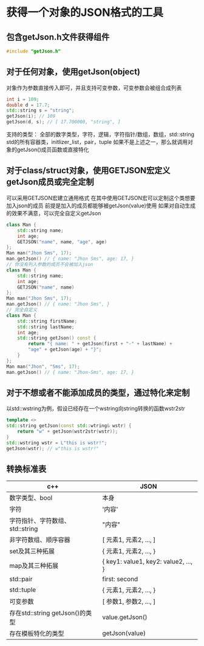 # 获得一个对象的JSON格式的工具

## 包含getJson.h文件获得组件
```c++
#include "getJson.h"
```
## 对于任何对象，使用getJson(object)
对象作为参数直接传入即可，并且支持可变参数，可变参数会被组合成列表
```c++
int i = 109;
double d = 17.7;
std::string s = "string";
getJson(i); // 109
getJson(d, s); // [ 17.700000, "string", ]
```
支持的类型：
全部的数字类型，字符，逻辑，字符指针/数组，数组，std::string
std的所有容器类，initlizer_list，pair，tuple
如果不是上述之一，那么就调用对象的getJson()成员函数或直接特化
## 对于class/struct对象，使用GETJSON宏定义getJson成员或完全定制
可以采用GETJSON宏建立通用格式
在其中使用GETJSON宏可以定制这个类想要加入json的成员
前提是加入的成员都能够被getJson(value)使用
如果对自动生成的效果不满意，可以完全自定义getJson
```c++
class Man {
    std::string name;
    int age;
    GETJSON("name", name, "age", age)
};
Man man("Jhon Sms", 17);
man.getJson() // { name: "Jhon Sms", age: 17, }
// 你没有列入参数的成员不会被加入json
class Man {
    std::string name;
    int age;
    GETJSON("name", name)
};
Man man("Jhon Sms", 17);
man.getJson() // { name: "Jhon Sms", }
// 完全自定义
class Man {
    std::string firstName;
    std::string lastName;
    int age;
    std::string getJson() const {
        return "{ name: " + getJson(first + "-" + lastName) +
        "age" + getJson(age) + "}";
    }
};
Man man("Jhon", "Sms", 17);
man.getJson() // { name: "Jhon-Sms", age: 17, }
```
## 对于不想或者不能添加成员的类型，通过特化来定制
以std::wstring为例，假设已经存在一个wstring向string转换的函数wstr2str
```c++
template <>
std::string getJson(const std::wtring& wstr) {
    return "w" + getJson(wstr2str(wstr));
}
std::wstring wstr = L"this is wstr!";
getJson(wstr); // w"this is wstr!"
```
## 转换标准表
|c++|JSON|
|----|----|
|数字类型、bool|本身|
|字符|'内容'|
|字符指针、字符数组、std::string|"内容"|
|非字符数组、顺序容器|[ 元素1, 元素2, ..., ]|
|set及其三种拓展|{ 元素1, 元素2, ..., }|
|map及其三种拓展|{ key1: value1, key2: value2, ..., }|
|std::pair|first: second|
|std::tuple|{ 元素1, 元素2, ..., }|
|可变参数|[ 参数1, 参数2, ..., ]|
|存在std::string getJson()的类型|value.getJson()|
|存在模板特化的类型|getJson(value)|